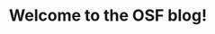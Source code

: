 ---
layout: "layouts/blog.njk"
title: "Welcome to the OSF blog!"
des: "We use this space to highlight research we have done with an intention to utilise best material and methods in our kitchens. As an outcome of our research we also aim to raise awareness among consumers making them decide better for themselves. Enjoy reading!"
pagination:
  data: collections.blogpost
  size: 4
  alias: posts
---